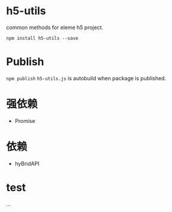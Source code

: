 # h5-utils
common methods for eleme h5 project.

```shell
npm install h5-utils --save
```

# Publish 
`npm publish` `h5-utils.js` is autobuild when package is published.

# 强依赖
- Promise

# 依赖
- hyBridAPI

# test
...
